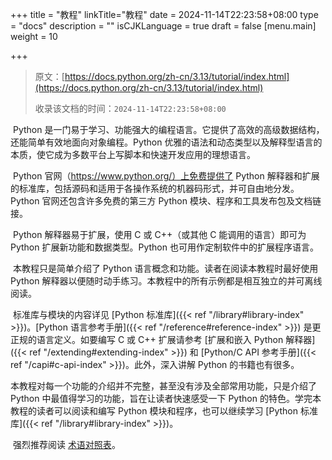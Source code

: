 +++
title = "教程"
linkTitle="教程"
date = 2024-11-14T22:23:58+08:00
type = "docs"
description = ""
isCJKLanguage = true
draft = false
[menu.main]
    weight = 10

+++

> 原文：[https://docs.python.org/zh-cn/3.13/tutorial/index.html](https://docs.python.org/zh-cn/3.13/tutorial/index.html)
>
> 收录该文档的时间：`2024-11-14T22:23:58+08:00`

​	Python 是一门易于学习、功能强大的编程语言。它提供了高效的高级数据结构，还能简单有效地面向对象编程。Python 优雅的语法和动态类型以及解释型语言的本质，使它成为多数平台上写脚本和快速开发应用的理想语言。

​	Python 官网（https://www.python.org/）上免费提供了 Python 解释器和扩展的标准库，包括源码和适用于各操作系统的机器码形式，并可自由地分发。Python 官网还包含许多免费的第三方 Python 模块、程序和工具发布包及文档链接。

​	Python 解释器易于扩展，使用 C 或 C++（或其他 C 能调用的语言）即可为 Python 扩展新功能和数据类型。Python 也可用作定制软件中的扩展程序语言。

​	本教程只是简单介绍了 Python 语言概念和功能。读者在阅读本教程时最好使用 Python 解释器以便随时动手练习。本教程中的所有示例都是相互独立的并可离线阅读。

​	标准库与模块的内容详见 [Python 标准库]({{< ref "/library#library-index" >}})。[Python 语言参考手册]({{< ref "/reference#reference-index" >}}) 是更正规的语言定义。如要编写 C 或 C++ 扩展请参考 [扩展和嵌入 Python 解释器]({{< ref "/extending#extending-index" >}}) 和 [Python/C API 参考手册]({{< ref "/capi#c-api-index" >}})。此外，深入讲解 Python 的书籍也有很多。

​	本教程对每一个功能的介绍并不完整，甚至没有涉及全部常用功能，只是介绍了 Python 中最值得学习的功能，旨在让读者快速感受一下 Python 的特色。学完本教程的读者可以阅读和编写 Python 模块和程序，也可以继续学习 [Python 标准库]({{< ref "/library#library-index" >}})。

​	强烈推荐阅读 [术语对照表](https://docs.python.org/zh-cn/3.13/glossary.html#glossary)。
